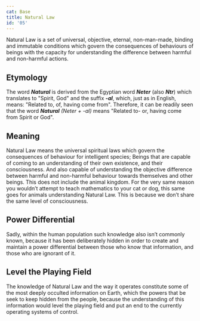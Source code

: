 ```yaml
---
cat: Base
title: Natural Law
id: '05'
---
```

<span class="desc">Natural Law is a set of universal, objective, eternal, non-man-made, binding and immutable conditions which govern the consequences of behaviours of beings with the capacity for understanding the difference between harmful and non-harmful actions.</span>

## Etymology
The word *__Natural__* is derived from the Egyptian word *__Neter__* (also *__Ntr__*) which translates to "Spirit, God" and the suffix *__-al__*, which, just as in English, means: "Related to, of, having come from". Therefore, it can be readily seen that the word *__Natural__* _(Neter + -al)_ means "Related to- or, having come from Spirit or God".

## Meaning
Natural Law means the universal spiritual laws which govern the consequences of behaviour for intelligent species; Beings that are capable of coming to an understanding of their own existence, and their consciousness. And also capable of understanding the objective difference between harmful and non-harmful behaviour towards themselves and other beings. This does not include the animal kingdom. For the very same reason you wouldn’t attempt to teach mathematics to your cat or dog, this same goes for animals understanding Natural Law. This is because we don’t share the same level of consciousness.

<!-- There are differences in levels of consciousness, and a being’s abilities to comprehend information. Not every being has the ability to come to an understanding of how something like Natural Law works. Therefore, we are held to different standards when it comes to us understanding Natural Law. -->

## Power Differential
Sadly, within the human population such knowledge also isn’t commonly known, because it has been deliberately hidden in order to create and maintain a power differential between those who know that information, and those who are ignorant of it.

##  Level the Playing Field
The knowledge of Natural Law and the way it operates constitute some of the most deeply occulted information on Earth, which the powers that be seek to keep hidden from the people, because the understanding of this information would level the playing field and put an end to the currently operating systems of control.
